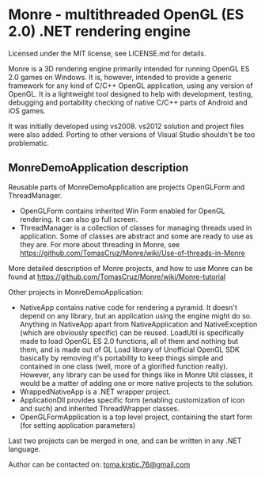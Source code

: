 Monre - multithreaded OpenGL (ES 2.0) .NET rendering engine
=====

Licensed under the MIT license, see LICENSE.md for details.




Monre is a 3D rendering engine primarily intended for running OpenGL ES 2.0 games on Windows. It is, however, intended to provide a generic framework for any kind of C/C++ OpenGL application, using any version of OpenGL. It is a lightweight tool designed to help with development, testing, debugging and portability checking of native C/C++ parts of Android and iOS games.

It was initially developed using vs2008. vs2012 solution and project files were also added. Porting to other versions of Visual Studio shouldn't be too problematic.



MonreDemoApplication description
---------------------------------------------------------

Reusable parts of MonreDemoApplication are projects OpenGLForm and ThreadManager.
- OpenGLForm contains inherited Win Form enabled for OpenGL rendering. It can also go full screen.
- ThreadManager is a collection of classes for managing threads used in application. Some of classes are abstract and some are ready to use as they are. For more about threading in Monre, see https://github.com/TomasCruz/Monre/wiki/Use-of-threads-in-Monre

More detailed description of Monre projects, and how to use Monre can be found at https://github.com/TomasCruz/Monre/wiki/Monre-tutorial

Other projects in MonreDemoApplication:
- NativeApp contains native code for rendering a pyramid. It doesn't depend on any library, but an application using the engine might do so. Anything in NativeApp apart from NativeApplication and NativeException (which are obviously specific) can be reused. LoadUtil is specifically made to load OpenGL ES 2.0 functions, all of them and nothing but them, and is made out of GL Load library of Unofficial OpenGL SDK basically by removing it's portability to keep things simple and contained in one class (well, more of a glorified function really). However, any library can be used for things like in Monre Util classes, it would be a matter of adding one or more native projects to the solution.
- WrappedNativeApp is a .NET wrapper project.
- ApplicationDll provides specific form (enabling customization of icon and such) and inherited ThreadWrapper classes.
- OpenGLFormApplication is a top level project, containing the start form (for setting application parameters)

Last two projects can be merged in one, and can be written in any .NET language.


Author can be contacted on:
toma.krstic.76@gmail.com
